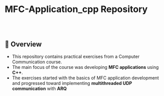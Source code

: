 # MFC-Application_cpp Repository 


<br><br>
## 📖 Overview
- This repository contains practical exercises from a Computer Communication course.  
- The main focus of the course was developing **MFC applications** using **C++**.  
- The exercises started with the basics of MFC application development and progressed toward implementing **multithreaded UDP communication** with **ARQ**

